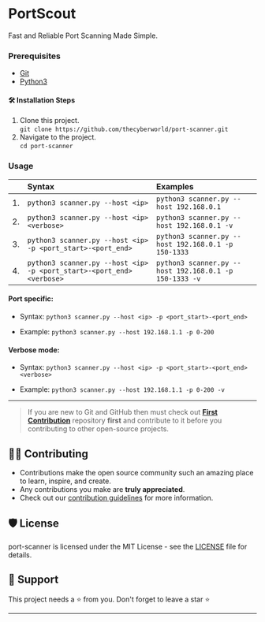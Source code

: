 # PortScout

Fast and Reliable Port Scanning Made Simple.

### Prerequisites

- [Git](https://git-scm.com/)
- [Python3](https://www.python.org/downlods/)

#### 🛠️ Installation Steps
1. Clone this project. <br>
   `git clone https://github.com/thecyberworld/port-scanner.git`
2. Navigate to the project. <br>
   `cd port-scanner`

### Usage

|     | Syntax                                                      | Examples                                     |
|:----|:------------------------------------------------------------|:---------------------------------------------|
| 1.  | `python3 scanner.py --host <ip>`                                   | `python3 scanner.py --host 192.168.0.1`             |
| 2.  | `python3 scanner.py --host <ip> <verbose>`                         | `python3 scanner.py --host 192.168.0.1 -v`          |
| 3.  | `python3 scanner.py --host <ip> -p <port_start>-<port_end>`           | `python3 scanner.py --host 192.168.0.1 -p 150-1333`    |
| 4.  | `python3 scanner.py --host <ip> -p <port_start>-<port_end> <verbose>` | `python3 scanner.py --host 192.168.0.1 -p 150-1333 -v` |

#### Port specific:

- Syntax: `python3 scanner.py --host <ip> -p <port_start>-<port_end>`

- Example: `python3 scanner.py --host 192.168.1.1 -p 0-200`
  <!-- ![port_specific](https://user-images.githubusercontent.com/44284877/179356857-4676e09e-48ac-4cb8-96e3-2fa910a15e9a.gif) -->

#### Verbose mode:

- Syntax: `python3 scanner.py --host <ip> -p <port_start>-<port_end> <verbose> `

- Example: `python3 scanner.py --host 192.168.1.1 -p 0-200 -v`
  <!-- ![Verbose mode](https://user-images.githubusercontent.com/44284877/179357933-76ef587a-9f74-4ab7-b466-164ca4fce445.gif) -->

---

> If you are new to Git and GitHub then must check out **[First Contribution](https://github.com/thecyberworld/first-contribution)** repository **first** and contribute to it before you contributing to other open-source projects.

## 👨‍💻 Contributing

- Contributions make the open source community such an amazing place to learn, inspire, and create.
- Any contributions you make are **truly appreciated**.
- Check out our [contribution guidelines](/CONTRIBUTING.md) for more information.

## 🛡️ License

port-scanner is licensed under the MIT License - see the [LICENSE](LICENSE) file for details.

## 🙏 Support

This project needs a ⭐️ from you. Don't forget to leave a star ⭐️

---


